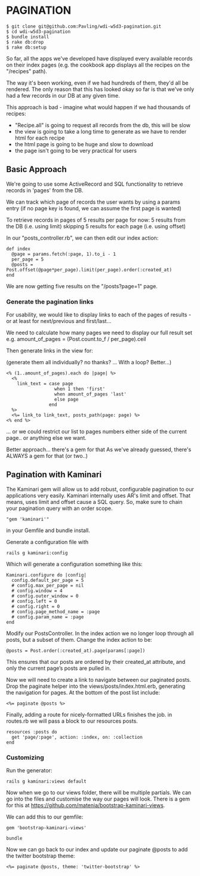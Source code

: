 # PAGINATION

    $ git clone git@github.com:Pavling/wdi-w5d3-pagination.git
    $ cd wdi-w5d3-pagination
    $ bundle install
    $ rake db:drop
    $ rake db:setup

So far, all the apps we've developed have displayed every available records on their index pages (e.g. the cookbook app displays all the recipes on the "/recipes" path). 

The way it's been working, even if we had hundreds of them, they'd all be rendered. The only reason that this has looked okay so far is that we've only had a few records in our DB at any given time.

This approach is bad - imagine what would happen if we had thousands of recipes:

  - "Recipe.all" is going to request all records from the db, this will be slow
  - the view is going to take a long time to generate as we have to render html for each recipe
  - the html page is going to be huge and slow to download
  - the page isn't going to be very practical for users


## Basic Approach

We're going to use some ActiveRecord and SQL functionality to retrieve records in 'pages' from the DB.

We can track which page of records the user wants by using a params entry (if no page key is found, we can assume the first page is wanted)

To retrieve records in pages of 5 results per page for now:
5 results from the DB (i.e. using limit)
skipping 5 results for each page (i.e. using offset)

In our "posts_controller.rb", we can then edit our index action:

    def index
      @page = params.fetch(:page, 1).to_i - 1
      per_page = 5
      @posts = Post.offset(@page*per_page).limit(per_page).order(:created_at)
    end

We are now getting five results on the "/posts?page=1" page.


### Generate the pagination links

For usability, we would like to display links to each of the pages of results - or at least for next/previous and first/last...

We need to calculate how many pages we need to display our full result set
e.g. amount_of_pages = (Post.count.to_f / per_page).ceil

Then generate links in the view for:

(generate them all individually? no thanks? ... With a loop? Better...)

    <% (1..amount_of_pages).each do |page| %>
      <%
        link_text = case page
                      when 1 then 'first'
                      when amount_of_pages 'last'
                      else page
                    end
      %>
      <%= link_to link_text, posts_path(page: page) %>
    <% end %>

... or we could restrict our list to pages numbers either side of the current page.. or anything else we want.


Better approach... there's a gem for that
As we've already guessed, there's ALWAYS a gem for that (or two..)



## Pagination with Kaminari

The Kaminari gem will allow us to add robust, configurable pagination to our applications very easily. Kaminari internally uses AR's limit and offset. That means, uses limit and offset cause a SQL query. So, make sure to chain your pagination query with an order scope. 

    "gem 'kaminari'" 

in your Gemfile and bundle install.

Generate a configuration file with 

    rails g kaminari:config

Which will generate a configuration something like this:
  
    Kaminari.configure do |config|
      config.default_per_page = 5
      # config.max_per_page = nil
      # config.window = 4
      # config.outer_window = 0
      # config.left = 0
      # config.right = 0
      # config.page_method_name = :page
      # config.param_name = :page
    end

Modify our PostsController. In the index action we no longer loop through all posts, but a subset of them. Change the index action to be: 

    @posts = Post.order(:created_at).page(params[:page])

This ensures that our posts are ordered by their created_at attribute, and only the current page’s posts are pulled in.

Now we will need to create a link to navigate between our paginated posts. Drop the paginate helper into the views/posts/index.html.erb, generating the navigation for pages. At the bottom of the post list include:

    <%= paginate @posts %>

Finally, adding a route for nicely-formatted URLs finishes the job. in routes.rb we will pass a block to our resources posts.

    resources :posts do
      get 'page/:page', action: :index, on: :collection
    end


### Customizing

Run the generator:

    rails g kaminari:views default

Now when we go to our views folder, there will be multiple partials. We can go into the files and customise the way our pages will look. There is a gem for this at https://github.com/matenia/bootstrap-kaminari-views.

We can add this to our gemfile: 

    gem 'bootstrap-kaminari-views'

    bundle

Now we can go back to our index and update our paginate @posts to add the twitter bootstrap theme:

    <%= paginate @posts, theme: 'twitter-bootstrap' %>

